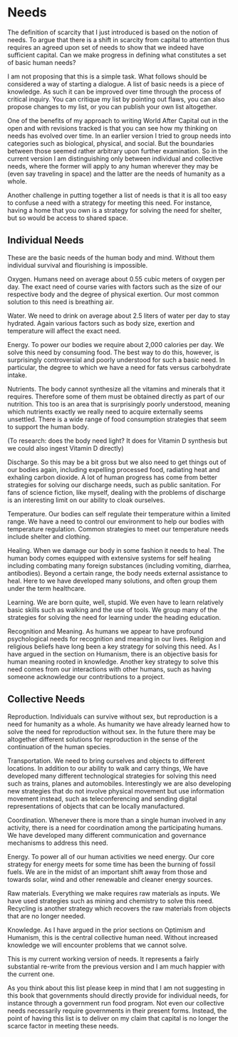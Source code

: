 # Needs

The definition of scarcity that I just introduced is based on the notion of needs. To argue that there is a shift in scarcity from capital to attention thus requires an agreed upon set of needs to show that we indeed have sufficient capital. Can we make progress in defining what constitutes a set of basic human needs?

I am not proposing that this is a simple task. What follows should be considered a way of starting a dialogue. A list of basic needs is a piece of knowledge. As such it can be improved over time through the process of critical inquiry. You can critique my list by pointing out flaws, you can also propose changes to my list, or you can publish your own list altogether.

One of the benefits of my approach to writing World After Capital out in the open and with revisions tracked is that you can see how my thinking on needs has evolved over time. In an earlier version I tried to group needs into categories such as biological, physical, and social. But the boundaries between those seemed rather arbitrary upon further examination. So in the current version I am distinguishing only between individual and collective needs, where the former will apply to any human wherever they may be (even say traveling in space) and the latter are the needs of humanity as a whole.

Another challenge in putting together a list of needs is that it is all too easy to confuse a need with a strategy for meeting this need. For instance, having a home that you own is a strategy for solving the need for shelter, but so would be access to shared space. 


## Individual Needs

These are the basic needs of the human body and mind. Without them individual survival and flourishing is impossible.

Oxygen. Humans need on average about 0.55 cubic meters of oxygen per day. The exact need of course varies with factors such as the size of our respective body and the degree of physical exertion. Our most common solution to this need is breathing air.

Water. We need to drink on average about 2.5 liters of water per day to stay hydrated. Again various factors such as body size, exertion and temperature will affect the exact need.

Energy. To power our bodies we require about 2,000 calories per day. We solve this need by consuming food. The best way to do this, however, is surprisingly controversial and poorly understood for such a basic need. In particular, the degree to which we have a need for fats versus carbohydrate intake.

Nutrients. The body cannot synthesize all the vitamins and minerals that it requires. Therefore some of them must be obtained directly as part of our nutrition. This too is an area that is surprisingly poorly understood, meaning which nutrients exactly we really need to acquire externally seems unsettled. There is a wide range of food consumption strategies that seem to support the human body.

(To research: does the body need light? It does for Vitamin D synthesis but we could also ingest Vitamin D directly)

Discharge. So this may be a bit gross but we also need to get things out of our bodies again, including expelling processed food, radiating heat and exhaling carbon dioxide. A lot of human progress has come from better strategies for solving our discharge needs, such as public sanitation. For fans of science fiction, like myself, dealing with the problems of discharge is an interesting limit on our ability to cloak ourselves.

Temperature. Our bodies can self regulate their temperature within a limited range. We have a need to control our environment to help our bodies with temperature regulation. Common strategies to meet our temperature needs include shelter and clothing.

Healing. When we damage our body in some fashion it needs to heal. The human body comes equipped with extensive systems for self healing including combating many foreign substances (including vomiting, diarrhea, antibodies). Beyond a certain range, the body needs external assistance to heal. Here to we have developed many solutions, and often group them under the term healthcare.

Learning. We are born quite, well, stupid. We even have to learn relatively basic skills such as walking and the use of tools. We group many of the strategies for solving the need for learning under the heading education. 

Recognition and Meaning. As humans we appear to have profound psychological needs for recognition and meaning in our lives. Religion and religious beliefs have long been a key strategy for solving this need. As I have argued in the section on Humanism, there is an objective basis for human meaning rooted in knowledge. Another key strategy to solve this need comes from our interactions with other humans, such as having someone acknowledge our contributions to a project. 


## Collective Needs

Reproduction. Individuals can survive without sex, but reproduction is a need for humanity as a whole. As humanity we have already learned how to solve the need for reproduction without sex. In the future there may be altogether different solutions for reproduction in the sense of the continuation of the human species.

Transportation. We need to bring ourselves and objects to different locations. In addition to our ability to walk and carry things, We have developed many different technological strategies for solving this need such as trains, planes and automobiles. Interestingly we are also developing new strategies that do not involve physical movement but use information movement instead, such as teleconferencing and sending digital representations of objects that can be locally manufactured.

Coordination. Whenever there is more than a single human involved in any activity, there is a need for coordination among the participating humans. We have developed many different communication and governance mechanisms to address this need.

Energy. To power all of our human activities we need energy. Our core strategy for energy meets for some time has been the burning of fossil fuels. We are in the midst of an important shift away from those and towards solar, wind and other renewable and cleaner energy sources. 

Raw materials. Everything we make requires raw materials as inputs. We have used strategies such as mining and chemistry to solve this need. Recycling is another strategy which recovers the raw materials from objects that are no longer needed.

Knowledge. As I have argued in the prior sections on Optimism and Humanism, this is the central collective human need. Without increased knowledge we will encounter problems that we cannot solve.


This is my current working version of needs. It represents a fairly substantial re-write from the previous version and I am much happier with the current one.

As you think about this list please keep in mind that I am not suggesting in this book that governments should directly provide for individual needs, for instance through a government run food program. Not even our collective needs necessarily require governments in their present forms. Instead, the point of having this list is to deliver on my claim that capital is no longer the scarce factor in meeting these needs.
